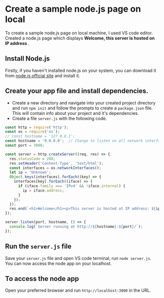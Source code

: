 # Create a sample node.js page on local

To create a sample node.js page on local machine, I used VS code editor. Created a node.js page which displays **Welcome, this server is hosted on IP address <display server IP>**.

## Install Node.js

Firstly, if you haven't installed node.js on your system, you can download it from [node.js official site](https://nodejs.org/en) and install it.

## Create your app file and install dependencies.

- Create a new directory and navigate into your created project directory and run `npm init` and follow the prompts to create a `package.json` file. This will contain info about your project and it's dependencies.
- Create a file `server.js` with the following code.

```js
const http = require('http');                         
const os = require('os');                            
// const hostname = '127.0.0.1';                         
const hostname = '0.0.0.0';  // Change to listen on all network interfaces
const port = 3000;                                 

const server = http.createServer((req, res) => {              
  res.statusCode = 200;                                      
  res.setHeader('Content-Type', 'text/html');                 
  const interfaces = os.networkInterfaces();                
  let ip = 'Unknown';                                      
  Object.keys(interfaces).forEach((key) => {                
    interfaces[key].forEach((iface) => { 
      if (iface.family === 'IPv4' && !iface.internal) {                
        ip = iface.address;                                          
      }
    });
  });
  res.end(`<h1>Welcome</h1><p>This server is hosted at IP address: ${ip}</p>`);             
});

server.listen(port, hostname, () => {
  console.log(`Server running at http://${hostname}:${port}/`);                         
});

```

## Run the `server.js` file

Save your `server.js` file and open VS code terminal, run `node server.js`.
You can now access the node app on your localhost.

## To access the node app

Open your preferred browser and run `http://localhost:3000` in the URL.

